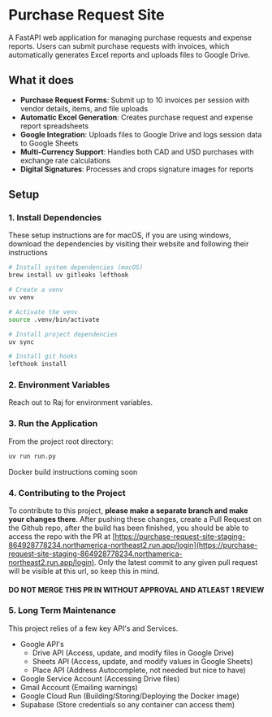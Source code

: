 # Purchase Request Site

A FastAPI web application for managing purchase requests and expense reports. Users can submit purchase requests with invoices, which automatically generates Excel reports and uploads files to Google Drive.

## What it does

- **Purchase Request Forms**: Submit up to 10 invoices per session with vendor details, items, and file uploads
- **Automatic Excel Generation**: Creates purchase request and expense report spreadsheets
- **Google Integration**: Uploads files to Google Drive and logs session data to Google Sheets
- **Multi-Currency Support**: Handles both CAD and USD purchases with exchange rate calculations
- **Digital Signatures**: Processes and crops signature images for reports

## Setup

### 1. Install Dependencies

These setup instructions are for macOS, if you are using windows, download the dependencies by visiting their website and following their instructions

```bash
# Install system dependencies (macOS)
brew install uv gitleaks lefthook

# Create a venv
uv venv

# Activate the venv
source .venv/bin/activate

# Install project dependencies
uv sync

# Install git hooks
lefthook install
```

### 2. Environment Variables

Reach out to Raj for environment variables.


### 3. Run the Application

From the project root directory:

```bash
uv run run.py
```

Docker build instructions coming soon

### 4. Contributing to the Project

To contribute to this project, **please make a separate branch and make your changes there**. After pushing these changes, create a Pull Request on the Github repo, after the build has been finished, you should be able to access the repo with the PR at [https://purchase-request-site-staging-864928778234.northamerica-northeast2.run.app/login](https://purchase-request-site-staging-864928778234.northamerica-northeast2.run.app/login). Only the latest commit to any given pull request will be visible at this url, so keep this in mind.

#### DO NOT MERGE THIS PR IN WITHOUT APPROVAL AND ATLEAST 1 REVIEW

### 5. Long Term Maintenance

This project relies of a few key API's and Services.

- Google API's
  - Drive API (Access, update, and modify files in Google Drive)
  - Sheets API (Access, update, and modify values in Google Sheets)
  - Place API (Address Autocomplete, not needed but nice to have)
- Google Service Account (Accessing Drive files)
- Gmail Account (Emailing warnings)
- Google Cloud Run (Building/Storing/Deploying the Docker image)
- Supabase (Store credentials so any container can access them)

